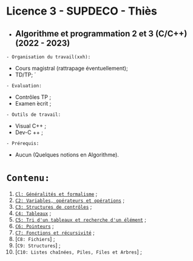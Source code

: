 # Licence 3 - SUPDECO - Thiès
 * ##  Algorithme et programmation 2 et 3 (C/C++) (2022 - 2023) 

``` - Organisation du travail(xxh): ```
 * Cours magistral (rattrapage éventuellement);
 * TD/TP; ́
 
``` - Evaluation: ```
 * Contrôles TP ;
 * Examen  ́ecrit ;
 
``` - Outils de travail: ```
 * Visual C++ ;
 * Dev-C ++ ;
 
``` - Prérequis: ```
 * Aucun (Quelques notions en Algorithme).
 
 # ``` Contenu: ```
 1. [`Cl: Généralités et formalisme`](https://github.com/pape-barro/l2_supdeco/blob/main/Chap1.pdf) ;
 2. [`C2: Variables, opérateurs et opérations`](https://github.com/pape-barro/l2_supdeco/blob/main/Chap2.pdf) ;
 3. [`C3: Structures de contrôles`](https://github.com/pape-barro/l2_supdeco/blob/main/Chap3.pdf) ;
 4. [`C4: Tableaux`](https://github.com/pape-barro/l2_supdeco/blob/main/Chap4.pdf) ;
 5. [`C5: Tri d'un tableaux et recherche d'un élément`](https://github.com/pape-barro/l2_supdeco/blob/main/Chap5.pdf) ;
 6. [`C6: Pointeurs`](https://github.com/pape-barro/l2_supdeco/blob/main/Chap6.pdf) ;
 7. [`C7: Fonctions et récursivité`](https://github.com/pape-barro/l3_supdeco_thies/blob/main/fonction.pdf) ;
 8. [`C8: Fichiers`] ;
 9. [`C9: Structures`] ;
 10. [`C10: Listes chaînées, Piles, Files et Arbres`] ;

